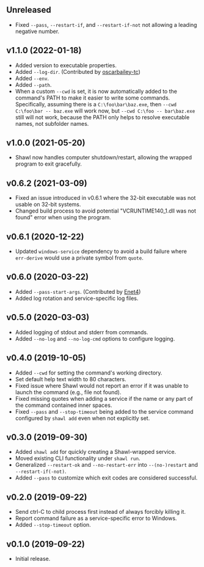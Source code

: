 ## Unreleased

* Fixed `--pass`, `--restart-if`, and `--restart-if-not` not allowing a leading negative number.

## v1.1.0 (2022-01-18)

* Added version to executable properties.
* Added `--log-dir`.
  (Contributed by [oscarbailey-tc](https://github.com/mtkennerly/shawl/pull/19))
* Added `--env`.
* Added `--path`.
* When a custom `--cwd` is set, it is now automatically added to the command's
  PATH to make it easier to write some commands. Specifically, assuming there
  is a `C:\foo\bar\baz.exe`, then `--cwd C:\foo\bar -- baz.exe` will work now,
  but `--cwd C:\foo -- bar\baz.exe` still will not work, because the PATH only
  helps to resolve executable names, not subfolder names.

## v1.0.0 (2021-05-20)

* Shawl now handles computer shutdown/restart, allowing the wrapped program
  to exit gracefully.

## v0.6.2 (2021-03-09)

* Fixed an issue introduced in v0.6.1 where the 32-bit executable was not
  usable on 32-bit systems.
* Changed build process to avoid potential "VCRUNTIME140_1.dll was not found"
  error when using the program.

## v0.6.1 (2020-12-22)

* Updated `windows-service` dependency to avoid a build failure where
  `err-derive` would use a private symbol from `quote`.

## v0.6.0 (2020-03-22)

* Added `--pass-start-args`.
  (Contributed by [Enet4](https://github.com/mtkennerly/shawl/pull/6))
* Added log rotation and service-specific log files.

## v0.5.0 (2020-03-03)

* Added logging of stdout and stderr from commands.
* Added `--no-log` and `--no-log-cmd` options to configure logging.

## v0.4.0 (2019-10-05)

* Added `--cwd` for setting the command's working directory.
* Set default help text width to 80 characters.
* Fixed issue where Shawl would not report an error if it was unable to
  launch the command (e.g., file not found).
* Fixed missing quotes when adding a service if the name or any part of
  the command contained inner spaces.
* Fixed `--pass` and `--stop-timeout` being added to the service command
  configured by `shawl add` even when not explicitly set.

## v0.3.0 (2019-09-30)

* Added `shawl add` for quickly creating a Shawl-wrapped service.
* Moved existing CLI functionality under `shawl run`.
* Generalized `--restart-ok` and `--no-restart-err` into
  `--(no-)restart` and `--restart-if(-not)`.
* Added `--pass` to customize which exit codes are considered successful.

## v0.2.0 (2019-09-22)

* Send ctrl-C to child process first instead of always forcibly killing it.
* Report command failure as a service-specific error to Windows.
* Added `--stop-timeout` option.

## v0.1.0 (2019-09-22)

* Initial release.
